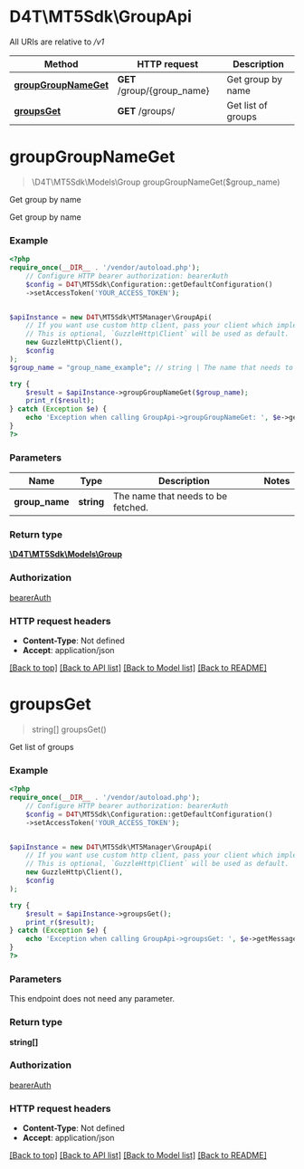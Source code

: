 # D4T\MT5Sdk\GroupApi

All URIs are relative to */v1*

Method | HTTP request | Description
------------- | ------------- | -------------
[**groupGroupNameGet**](GroupApi.md#groupgroupnameget) | **GET** /group/{group_name} | Get group by name
[**groupsGet**](GroupApi.md#groupsget) | **GET** /groups/ | Get list of groups

# **groupGroupNameGet**
> \D4T\MT5Sdk\Models\Group groupGroupNameGet($group_name)

Get group by name

Get group by name

### Example
```php
<?php
require_once(__DIR__ . '/vendor/autoload.php');
    // Configure HTTP bearer authorization: bearerAuth
    $config = D4T\MT5Sdk\Configuration::getDefaultConfiguration()
    ->setAccessToken('YOUR_ACCESS_TOKEN');


$apiInstance = new D4T\MT5Sdk\MT5Manager\GroupApi(
    // If you want use custom http client, pass your client which implements `GuzzleHttp\ClientInterface`.
    // This is optional, `GuzzleHttp\Client` will be used as default.
    new GuzzleHttp\Client(),
    $config
);
$group_name = "group_name_example"; // string | The name that needs to be fetched.

try {
    $result = $apiInstance->groupGroupNameGet($group_name);
    print_r($result);
} catch (Exception $e) {
    echo 'Exception when calling GroupApi->groupGroupNameGet: ', $e->getMessage(), PHP_EOL;
}
?>
```

### Parameters

Name | Type | Description  | Notes
------------- | ------------- | ------------- | -------------
 **group_name** | **string**| The name that needs to be fetched. |

### Return type

[**\D4T\MT5Sdk\Models\Group**](../Model/Group.md)

### Authorization

[bearerAuth](../../README.md#bearerAuth)

### HTTP request headers

 - **Content-Type**: Not defined
 - **Accept**: application/json

[[Back to top]](#) [[Back to API list]](../../README.md#documentation-for-api-endpoints) [[Back to Model list]](../../README.md#documentation-for-models) [[Back to README]](../../README.md)

# **groupsGet**
> string[] groupsGet()

Get list of groups

### Example
```php
<?php
require_once(__DIR__ . '/vendor/autoload.php');
    // Configure HTTP bearer authorization: bearerAuth
    $config = D4T\MT5Sdk\Configuration::getDefaultConfiguration()
    ->setAccessToken('YOUR_ACCESS_TOKEN');


$apiInstance = new D4T\MT5Sdk\MT5Manager\GroupApi(
    // If you want use custom http client, pass your client which implements `GuzzleHttp\ClientInterface`.
    // This is optional, `GuzzleHttp\Client` will be used as default.
    new GuzzleHttp\Client(),
    $config
);

try {
    $result = $apiInstance->groupsGet();
    print_r($result);
} catch (Exception $e) {
    echo 'Exception when calling GroupApi->groupsGet: ', $e->getMessage(), PHP_EOL;
}
?>
```

### Parameters
This endpoint does not need any parameter.

### Return type

**string[]**

### Authorization

[bearerAuth](../../README.md#bearerAuth)

### HTTP request headers

 - **Content-Type**: Not defined
 - **Accept**: application/json

[[Back to top]](#) [[Back to API list]](../../README.md#documentation-for-api-endpoints) [[Back to Model list]](../../README.md#documentation-for-models) [[Back to README]](../../README.md)

